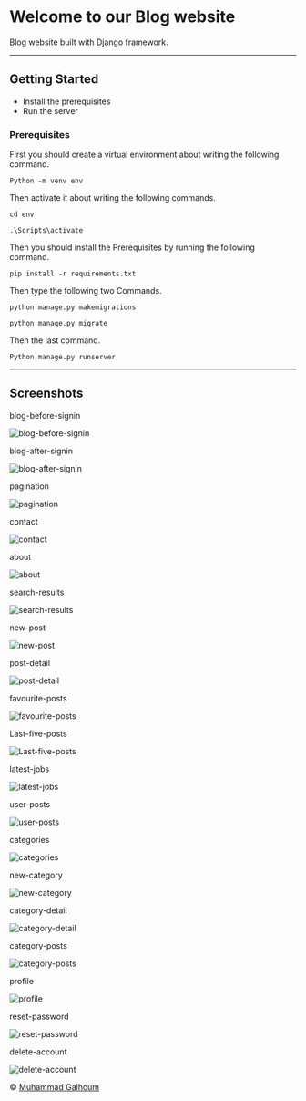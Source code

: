 # Welcome to our Blog website

Blog website built with Django framework.

---

## Getting Started

- Install the prerequisites
- Run the server

### Prerequisites

First you should create a virtual environment about writing the following command.

`Python -m venv env`

Then activate it about writing the following commands.

`cd env`

`.\Scripts\activate`

Then you should install the Prerequisites by running the following command.

`pip install -r requirements.txt`

Then type the following two Commands.

`python manage.py makemigrations`

`python manage.py migrate`

Then the last command.

`Python manage.py runserver`

---

## Screenshots

blog-before-signin

![blog-before-signin](screenshots/blog-before-signin.png?raw=true)

blog-after-signin

![blog-after-signin](screenshots/blog-after-signin.png?raw=true)

pagination

![pagination](screenshots/pagination.png?raw=true)

contact

![contact](screenshots/contact.png?raw=true)

about

![about](screenshots/about.png?raw=true)

search-results

![search-results](screenshots/search-results.png?raw=true)

new-post

![new-post](screenshots/new-post.png?raw=true)

post-detail

![post-detail](screenshots/post-detail.png?raw=true)

favourite-posts

![favourite-posts](screenshots/favourite-posts.png?raw=true)

Last-five-posts

![Last-five-posts](screenshots/Last-five-posts.png?raw=true)

latest-jobs

![latest-jobs](screenshots/latest-jobs.png?raw=true)

user-posts

![user-posts](screenshots/user-posts.png?raw=true)

categories

![categories](screenshots/categories.png?raw=true)

new-category

![new-category](screenshots/new-category.png?raw=true)

category-detail

![category-detail](screenshots/category-detail.png?raw=true)

category-posts

![category-posts](screenshots/category-posts.png?raw=true)

profile

![profile](screenshots/profile.png?raw=true)

reset-password

![reset-password](screenshots/reset-password.png?raw=true)

delete-account

![delete-account](screenshots/delete-account.png?raw=true)

&copy; [Muhammad Galhoum](https://github.com/muhammadgalhoum "Muhammad Galhoum")
